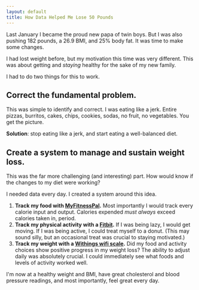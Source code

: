 ```yaml
---
layout: default
title: How Data Helped Me Lose 50 Pounds
---
```

Last January I became the proud new papa of twin boys. But I was also pushing 182 pounds, a 26.9 BMI, and 25% body fat. It was time to make some changes.

I had lost weight before, but my motivation this time was very different. This was about getting and _staying_ healthy for the sake of my new family.

I had to do two things for this to work.

## Correct the fundamental problem.
This was simple to identify and correct. I was eating like a jerk. Entire pizzas, burritos, cakes, chips, cookies, sodas, no fruit, no vegetables. You get the picture. 

**Solution**: stop eating like a jerk, and start eating a well-balanced diet.

## Create a system to manage and sustain weight loss.
This was the far more challenging (and interesting) part. How would know if the changes to my diet were working? 

I needed data every day. I created a system around this idea.

1. **Track my food with [MyFitnessPal](http://www.myfitnesspal.com/).** Most importantly I would track every calorie input and output. Calories expended _must always_ exceed calories taken in, period.
2. **Track my physical activity with a [Fitbit](http://www.fitbit.com/product).** If I was being lazy, I would get moving. If I was being active, I could treat myself to a donut. (This may sound silly, but an occasional treat was crucial to staying motivated.)
3. **Track my weight with a [Withings wifi scale](http://www.withings.com/en/wirelessscale).** Did my food and activity choices show positive progress in my weight loss? The ability to adjust daily was absolutely crucial. I could immediately see what foods and levels of activity worked well.

I'm now at a healthy weight and BMI, have great cholesterol and blood pressure readings, and most importantly, feel great every day.

